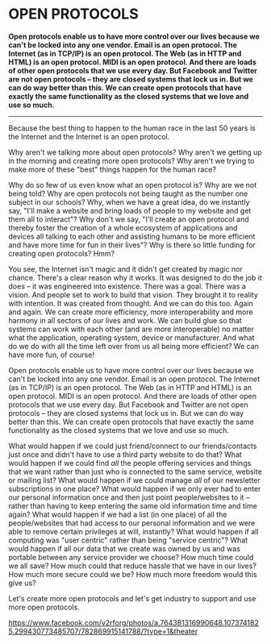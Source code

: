 # OPEN PROTOCOLS

**Open protocols enable us to have more control over our lives because we can't be locked into any one vendor. Email is an open protocol. The Internet (as in TCP/IP) is an open protocol. The Web (as in HTTP and HTML) is an open protocol. MIDI is an open protocol. And there are loads of other open protocols that we use every day. But Facebook and Twitter are not open protocols – they are closed systems that lock us in. But we can do way better than this. We can create open protocols that have exactly the same functionality as the closed systems that we love and use so much.**

------


Because the best thing to happen to the human race in the last 50 years is the Internet and the Internet is an open protocol.

Why aren't we talking more about open protocols? Why aren't we getting up in the morning and creating more open protocols? Why aren't we trying to make more of these "best" things happen for the human race?

Why do so few of us even know what an open protocol is? Why are we not being told? Why are open protocols not being taught as the number one subject in our schools? Why, when we have a great idea, do we instantly say, "I'll make a website and bring loads of people to my website and get them all to interact"? Why don't we say, "I'll create an open protocol and thereby foster the creation of a whole ecosystem of applications and devices all talking to each other and assisting humans to be more efficient and have more time for fun in their lives"? Why is there so little funding for creating open protocols? Hmm?

You see, the Internet isn't magic and it didn't get created by magic nor chance. There's a clear reason why it works. It was designed to do the job it does – it was engineered into existence. There was a goal. There was a vision. And people set to work to build that vision. They brought it to reality with intention. It was created from thought. And we can do this too. Again and again. We can create more efficiency, more interoperability and more harmony in all sectors of our lives and work. We can build glue so that systems can work with each other (and are more interoperable) no matter what the application, operating system, device or manufacturer. And what do we do with all the time left over from us all being more efficient? We can have more fun, of course!

Open protocols enable us to have more control over our lives because we can't be locked into any one vendor. Email is an open protocol. The Internet (as in TCP/IP) is an open protocol. The Web (as in HTTP and HTML) is an open protocol. MIDI is an open protocol. And there are loads of other open protocols that we use every day. But Facebook and Twitter are not open protocols – they are closed systems that lock us in. But we can do way better than this. We can create open protocols that have exactly the same functionality as the closed systems that we love and use so much.

What would happen if we could just friend/connect to our friends/contacts just once and didn't have to use a third party website to do that? What would happen if we could find *all* the people offering services and things that we want rather than just who is connected to the same service, website or mailing list? What would happen if we could manage *all* of our newsletter subscriptions in one place? What would happen if we only ever had to enter our personal information once and then just point people/websites to it – rather than having to keep entering the same old information time and time again? What would happen if we had a list (in one place) of all the people/websites that had access to our personal information and we were able to remove certain privileges at will, instantly? What would happen if all computing was "user centric" rather than being "service centric"? What would happen if all our data that we create was owned by us and was portable between any service provider we choose? How much time could we all save? How much could that reduce hassle that we have in our lives? How much more secure could we be? How much more freedom would this give us?

Let's create more open protocols and let's get industry to support and use more open protocols.

https://www.facebook.com/v2rforg/photos/a.764381316990648.1073741825.299430773485707/782869915141788/?type=1&theater
